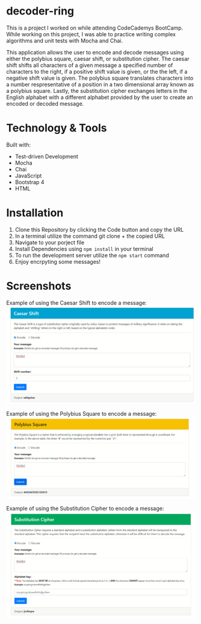 # decoder-ring
This is a project I worked on while attending CodeCademys BootCamp. While working on this project, I was able to practice writing complex algorithms and unit tests with Mocha and Chai.

This application allows the user to encode and decode messages using either the polybius square, caesar shift, or substitution cipher. The caesar shift shifts all characters of a given message a specified number of characters to the right, if a positive shift value is given, or the the left, if a negative shift value is given. The polybius square translates characters into a number respresentative of a position in a two dimensional array known as a polybius square. Lastly, the substitution cipher exchanges letters in the English alphabet with a different alphabet provided by the user to create an encoded or decoded message.

# Technology & Tools
Built with:
* Test-driven Development
* Mocha
* Chai
* JavaScript
* Bootstrap 4
* HTML

# Installation
1) Clone this Repository by clicking the Code button and copy the URL
2) In a terminal utilize the command git clone + the copied URL
3) Navigate to your porject file
4) Install Dependencies using `npm install` in your terminal
5) To run the development server utilize the `npm start` command
6) Enjoy encrpyting some messages!

# Screenshots
Example of using the Caesar Shift to encode a message:
![Caesar Shift Encode](/src/caesarshift.jpg)

Example of using the Polybius Square to encode a message:
![Polybius Square Encode](/src/polybiussquare.jpg)

Example of using the Substitution Cipher to encode a message:
![Substitution Cipher Encode](/src/substitutioncipher.jpg)
